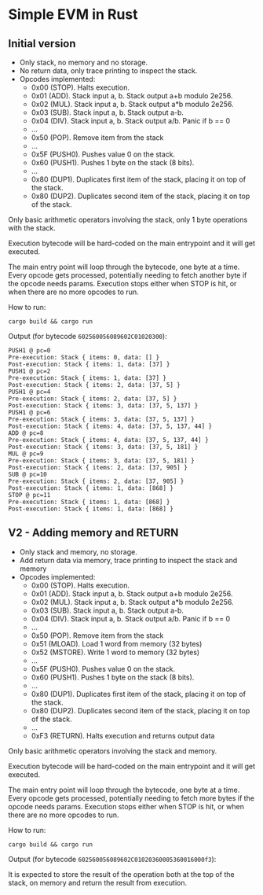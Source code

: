 # Simple EVM in Rust

## Initial version

- Only stack, no memory and no storage.
- No return data, only trace printing to inspect the stack.
- Opcodes implemented: 
  - 0x00 (STOP). Halts execution.
  - 0x01 (ADD). Stack input a, b. Stack output a+b modulo 2e256.
  - 0x02 (MUL). Stack input a, b. Stack output a*b modulo 2e256.
  - 0x03 (SUB). Stack input a, b. Stack output a-b.
  - 0x04 (DIV). Stack input a, b. Stack output a/b. Panic if b == 0
  - ...
  - 0x50 (POP). Remove item from the stack
  - ...
  - 0x5F (PUSH0). Pushes value 0 on the stack.
  - 0x60 (PUSH1). Pushes 1 byte on the stack (8 bits).
  - ...
  - 0x80 (DUP1). Duplicates first item of the stack, placing it on top of the stack.
  - 0x80 (DUP2). Duplicates second item of the stack, placing it on top of the stack.

Only basic arithmetic operators involving the stack, only 1 byte operations with the stack.

Execution bytecode will be hard-coded on the main entrypoint and it will get executed. 

The main entry point will loop through the bytecode, one byte at a time. Every opcode gets processed, potentially needing to fetch another byte if the opcode needs params. Execution stops either when STOP is hit, or when there are no more opcodes to run. 

How to run: 

`cargo build && cargo run`

Output (for bytecode `602560056089602C01020300`): 

```
PUSH1 @ pc=0
Pre-execution: Stack { items: 0, data: [] }
Post-execution: Stack { items: 1, data: [37] }
PUSH1 @ pc=2
Pre-execution: Stack { items: 1, data: [37] }
Post-execution: Stack { items: 2, data: [37, 5] }
PUSH1 @ pc=4
Pre-execution: Stack { items: 2, data: [37, 5] }
Post-execution: Stack { items: 3, data: [37, 5, 137] }
PUSH1 @ pc=6
Pre-execution: Stack { items: 3, data: [37, 5, 137] }
Post-execution: Stack { items: 4, data: [37, 5, 137, 44] }
ADD @ pc=8
Pre-execution: Stack { items: 4, data: [37, 5, 137, 44] }
Post-execution: Stack { items: 3, data: [37, 5, 181] }
MUL @ pc=9
Pre-execution: Stack { items: 3, data: [37, 5, 181] }
Post-execution: Stack { items: 2, data: [37, 905] }
SUB @ pc=10
Pre-execution: Stack { items: 2, data: [37, 905] }
Post-execution: Stack { items: 1, data: [868] }
STOP @ pc=11
Pre-execution: Stack { items: 1, data: [868] }
Post-execution: Stack { items: 1, data: [868] }
```

## V2 - Adding memory and RETURN

- Only stack and memory, no storage.
- Add return data via memory, trace printing to inspect the stack and memory
- Opcodes implemented: 
  - 0x00 (STOP). Halts execution.
  - 0x01 (ADD). Stack input a, b. Stack output a+b modulo 2e256.
  - 0x02 (MUL). Stack input a, b. Stack output a*b modulo 2e256.
  - 0x03 (SUB). Stack input a, b. Stack output a-b.
  - 0x04 (DIV). Stack input a, b. Stack output a/b. Panic if b == 0
  - ...
  - 0x50 (POP). Remove item from the stack
  - 0x51 (MLOAD). Load 1 word from memory (32 bytes)
  - 0x52 (MSTORE). Write 1 word to memory (32 bytes)
  - ...
  - 0x5F (PUSH0). Pushes value 0 on the stack.
  - 0x60 (PUSH1). Pushes 1 byte on the stack (8 bits).
  - ...
  - 0x80 (DUP1). Duplicates first item of the stack, placing it on top of the stack.
  - 0x80 (DUP2). Duplicates second item of the stack, placing it on top of the stack.
  - ...
  - 0xF3 (RETURN). Halts execution and returns output data

Only basic arithmetic operators involving the stack and memory.

Execution bytecode will be hard-coded on the main entrypoint and it will get executed. 

The main entry point will loop through the bytecode, one byte at a time. Every opcode gets processed, potentially needing to fetch more bytes if the opcode needs params. Execution stops either when STOP is hit, or when there are no more opcodes to run. 

How to run: 

`cargo build && cargo run`

Output (for bytecode `602560056089602C01020360005360016000f3`): 

It is expected to store the result of the operation both at the top of the stack, on memory and return the result from execution.